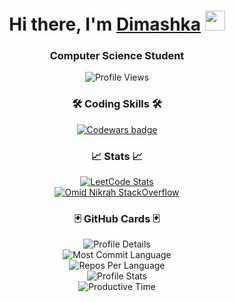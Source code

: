 <!-- HEADER -->
<h1 align="center">
  Hi there, I'm 
  <a href="https://drive.google.com/file/d/1OiR3BBv1ZD6a5ZWQH3exzjkozLQlgqoD/view?usp=sharing" target="_blank">Dimashka</a>
  <img src="https://github.com/blackcater/blackcater/raw/main/images/Hi.gif" height="32"/>
</h1>

<!-- SUBHEADER -->
<h3 align="center">Computer Science Student</h3>

<!-- BADGES -->
<p align="center">
  <img alt="Profile Views" src="https://komarev.com/ghpvc/?username=Diqosh"/>
</p>

<!-- CODING SKILLS -->
<h3 align="center">🛠 Coding Skills 🛠</h3>

<p align="center">
  <a href="https://www.codewars.com/users/Diqosh">
    <img src="https://www.codewars.com/users/Diqosh/badges/large" alt="Codewars badge"/>
  </a>
</p>

<!-- STATS -->
<h3 align="center">📈 Stats 📈</h3>

<p align="center">
  <!-- LeetCode -->
  <a href="https://github.com/Diqosh/leetcode-stats">
    <img src="https://leetcode-stats-six.vercel.app/api?username=Diqosh&theme=dark" alt="LeetCode Stats"/>
  </a>
  <br>
  
  <!-- Stack Overflow -->
  <a href="https://stackoverflow.com/users/14348960/diqosh">
    <img src="https://github-readme-stackoverflow.vercel.app/?userID=14348960&theme=dark" alt="Omid Nikrah StackOverflow"/>
  </a>
</p>

<!-- GITHUB CARDS -->
<h3 align="center">🃏 GitHub Cards 🃏</h3>

<p align="center">
  <!-- Profile details -->
  <img src="https://github-profile-summary-cards.vercel.app/api/cards/profile-details?username=Diqosh&theme=solarized_dark" alt="Profile Details"/>
  <br>
  
  <!-- Most Commit Language -->
  <img src="https://github-profile-summary-cards.vercel.app/api/cards/most-commit-language?username=Diqosh&theme=solarized_dark" alt="Most Commit Language"/>
  <br>
  
  <!-- Repos Per Language -->
  <img src="https://github-profile-summary-cards.vercel.app/api/cards/repos-per-language?username=Diqosh&theme=solarized_dark" alt="Repos Per Language"/>
  <br>
  
  <!-- Stats -->
  <img src="https://github-profile-summary-cards.vercel.app/api/cards/stats?username=Diqosh&theme=solarized_dark" alt="Profile Stats"/>
  <br>
  
  <!-- Productive Time -->
  <img src="https://github-profile-summary-cards.vercel.app/api/cards/productive-time?username=Diqosh&theme=solarized_dark" alt="Productive Time"/>
</p>
